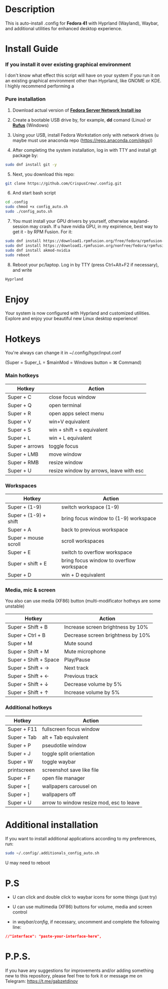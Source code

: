 # Description

This is auto-install .config for **Fedora 41** with Hyprland (Wayland), Waybar, and additional utilities for enhanced desktop experience.

# Install Guide

### If you install it over existing graphical environment

I don't know what effect this script will have on your system if you run it on an existing graphical environment other than Hyprland, like GNOME or KDE. I highly recommend performing a

### Pure installation

1. Download actual version of [**Fedora Server Network Install iso**](https://fedoraproject.org/server/download)

2. Create a bootable USB drive by, for example, **dd** comand (Linux) or [**Rufus**](https://rufus.ie/) (Windows)

3. Using your USB, install Fedora Workstation only with network drives (u maybe must use anaconda repo (https://repo.anaconda.com/pkgs))

4. After completing the system installation, log in with TTY and install git package by:
```bash
sudo dnf install git -y
```

5. Next, you download this repo:
```bash
git clone https://github.com/CrispusCrew/.config.git
```

6. And start bash script
```bash
cd .config
sudo chmod +x config_auto.sh
sudo ./config_auto.sh
```

7. You must install your GPU drivers by yourself, otherwise wayland-session may crash. If u have nvidia GPU, in my expirience, best way to get it - by RPM Fusion. For it:
```bash
sudo dnf install https://download1.rpmfusion.org/free/fedora/rpmfusion-free-release-$(rpm -E %fedora).noarch.rpm
sudo dnf install https://download1.rpmfusion.org/nonfree/fedora/rpmfusion-nonfree-release-$(rpm -E %fedora).noarch.rpm
sudo dnf install akmod-nvidia
sudo reboot
```

8. Reboot your pc/laptop. Log in by TTY (press Ctrl+Alt+F2 if necessary), and write
```bash
Hyprland
```

# Enjoy
Your system is now configured with Hyprland and customized utilities. Explore and enjoy your beautiful new Linux desktop experience!

# Hotkeys

You're always can change it in ~/.config/hypr/input.conf

(Super = Super_L = $mainMod = Windows button = ⌘ Command)

### Main hotkeys

| Hotkey         | Action                     |
|----------------|----------------------------|
| Super + C      | close focus window         |
| Super + Q      | open terminal              |
| Super + R      | open apps select menu      |
| Super + V      | win+V equivalent           |
| Super + S      | win + shift + s equivalent |
| Super + L      | win + L equivalent         |
| Super + arrows | toggle focus               |
| Super + LMB    | move window                |
| Super + RMB    | resize window              |
| Super + U      | resize window by arrows, leave with esc    |

### Workspaces

| Hotkey                | Action                                   |
|-----------------------|------------------------------------------|
| Super + (1-9)         | switch workspace (1-9)                   |
| Super + (1-9) + shift | bring focus window to (1-9) workspace    |
| Super + A             | back to previous workspace               |
| Super + mouse scroll  | scroll workspaces                        |
| Super + E             | switch to overflow workspace             |
| Super + shift + E     | bring focus window to overflow workspace |
| Super + D             | win + D equivalent                       |

### Media, mic & screen
You also can use media (XF86) button
(multi-modificator hotheys are some unstable)

| Hotkey                | Action                             |
|-----------------------|------------------------------------|
| Super + Shift + B     | Increase screen brightness by 10%  |
| Super + Ctrl + B      | Decrease screen brightness by 10%  |
| Super + M             | Mute sound                         |
| Super + Shift + M     | Mute microphone                    |
| Super + Shift + Space | Play/Pause                         |
| Super + Shift + →     | Next track                         |
| Super + Shift + ←     | Previous track                     |
| Super + Shift + ↓     | Decrease volume by 5%              |
| Super + Shift + ↑     | Increase volume by 5%              |


### Additional hotkeys

| Hotkey      | Action                    |
|-------------|---------------------------|
| Super + F11 | fullscreen focus window   |
| Super + Tab | alt + Tab equivalent      |
| Super + P   | pseudotile window         |
| Super + J   | toggle split orientation  |
| Super + W   | toggle waybar             |
| printscreen | screenshot save like file |
| Super + F   | open file manager         |
| Super + [   | wallpapers carousel on    |
| Super + ]   | wallpapers off            |
| Super + U   | arrow to window resize mod, esc to leave           |

# Additional installation

If you want to install additional applications according to my preferences, run:

```bash
sudo ~/.config/.additionals_config_auto.sh
```

U may need to reboot

# P.S

- U can click and double click to waybar icons for some things (just try)

- U can use multimedia (XF86) buttons for volume, media and screen control

- in *waybar/config*, if necessary, uncomment and complete the following line:
```json
//"interface": "paste-your-interface-here",
```

# P.P.S.

If you have any suggestions for improvements and/or adding something new to this repository, please feel free to fork it or message me on Telegram: https://t.me/gabzetdinov